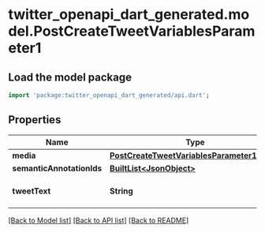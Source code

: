 # twitter_openapi_dart_generated.model.PostCreateTweetVariablesParameter1

## Load the model package
```dart
import 'package:twitter_openapi_dart_generated/api.dart';
```

## Properties
Name | Type | Description | Notes
------------ | ------------- | ------------- | -------------
**media** | [**PostCreateTweetVariablesParameter1Media**](PostCreateTweetVariablesParameter1Media.md) |  | [optional] 
**semanticAnnotationIds** | [**BuiltList&lt;JsonObject&gt;**](JsonObject.md) |  | [optional] 
**tweetText** | **String** |  | [optional] [default to 'test']

[[Back to Model list]](../README.md#documentation-for-models) [[Back to API list]](../README.md#documentation-for-api-endpoints) [[Back to README]](../README.md)


